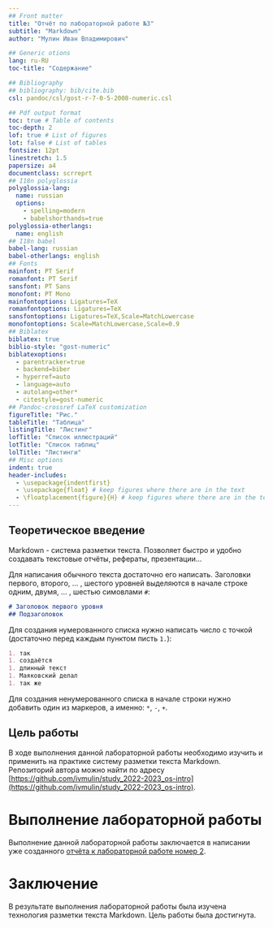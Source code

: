 ```yaml
---
## Front matter
title: "Отчёт по лабораторной работе №3"
subtitle: "Markdown"
author: "Мулин Иван Владимирович"

## Generic otions
lang: ru-RU
toc-title: "Содержание"

## Bibliography
## bibliography: bib/cite.bib
csl: pandoc/csl/gost-r-7-0-5-2008-numeric.csl

## Pdf output format
toc: true # Table of contents
toc-depth: 2
lof: true # List of figures
lot: false # List of tables
fontsize: 12pt
linestretch: 1.5
papersize: a4
documentclass: scrreprt
## I18n polyglossia
polyglossia-lang:
  name: russian
  options:
	- spelling=modern
	- babelshorthands=true
polyglossia-otherlangs:
  name: english
## I18n babel
babel-lang: russian
babel-otherlangs: english
## Fonts
mainfont: PT Serif
romanfont: PT Serif
sansfont: PT Sans
monofont: PT Mono
mainfontoptions: Ligatures=TeX
romanfontoptions: Ligatures=TeX
sansfontoptions: Ligatures=TeX,Scale=MatchLowercase
monofontoptions: Scale=MatchLowercase,Scale=0.9
## Biblatex
biblatex: true
biblio-style: "gost-numeric"
biblatexoptions:
  - parentracker=true
  - backend=biber
  - hyperref=auto
  - language=auto
  - autolang=other*
  - citestyle=gost-numeric
## Pandoc-crossref LaTeX customization
figureTitle: "Рис."
tableTitle: "Таблица"
listingTitle: "Листинг"
lofTitle: "Список иллюстраций"
lotTitle: "Список таблиц"
lolTitle: "Листинги"
## Misc options
indent: true
header-includes:
  - \usepackage{indentfirst}
  - \usepackage{float} # keep figures where there are in the text
  - \floatplacement{figure}{H} # keep figures where there are in the text
---
```


## Теоретическое введение

Markdown - система разметки текста. Позволяет быстро и удобно создавать текстовые отчёты, рефераты, презентации...

Для написания обычного текста достаточно его написать. Заголовки первого, второго, ... , шестого уровней выделяются в начале строке одним, двумя, ... , шестью симовлами `#`:
``` Markdown
# Заголовок первого уровня
## Подзаголовок
```

Для создания нумерованного списка нужно написать число с точкой (достаточно перед каждым пунктом писть `1.`):
``` Markdown
1. так
1. создаётся
1. длинный текст
1. Маяковский делал
1. так же
```

Для создания ненумерованного списка в начале строки нужно добавить один из маркеров, а именно: `*`, `-`, `+`.

## Цель работы
В ходе выполнения данной лабораторной работы необходимо изучить и применить на практике систему разметки текста Markdown. Репозиторий автора можно найти по адресу [https://github.com/ivmulin/study_2022-2023_os-intro](https://github.com/ivmulin/study_2022-2023_os-intro).

# Выполнение лабораторной работы

Выполнение данной лабораторной работы заключается в написании уже созданного [отчёта к лабораторной работе номер 2](https://github.com/ivmulin/study_2022-2023_os-intro/blob/master/labs/lab02/report/lab02.md).

# Заключение
В результате выполнения лабораторной работы была изучена технология разметки текста Markdown. Цель работы была достигнута.